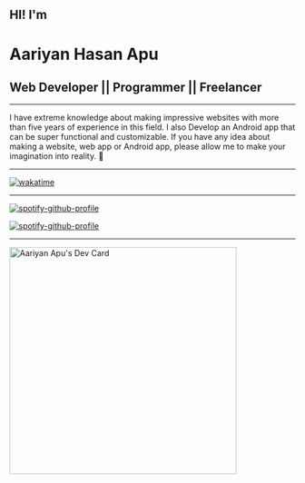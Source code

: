 ## HI! I'm
#  Aariyan Hasan Apu 
## Web Developer || Programmer || Freelancer


---------
 

  I have extreme knowledge about making impressive websites with more than five years of experience in this field. I also Develop an Android app that can be super functional and customizable. If you have any idea about making a website, web app or Android app, please allow me to make your imagination into reality. 🥰 



 ----------
   


 [![wakatime ](https://wakatime.com/badge/user/06e2a330-5ed7-4bd7-a10d-a94296f5fc61.svg)](https://wakatime.com/@06e2a330-5ed7-4bd7-a10d-a94296f5fc61)  

----------


[![spotify-github-profile](https://spotify-github-profile.vercel.app/api/view?uid=31tn6riohy27abhahkklkxmaigbu&cover_image=true&theme=default&show_offline=true&bar_color_cover=true)](https://github.com/kittinan/spotify-github-profile)

[![spotify-github-profile](https://spotify-github-profile.vercel.app/api/view?uid=31tn6riohy27abhahkklkxmaigbu&cover_image=true&theme=novatorem&show_offline=false&bar_color=53b14f&bar_color_cover=true)](https://github.com/kittinan/spotify-github-profile)

------------
<a href="https://app.daily.dev/aariyanapu"><img src="https://api.daily.dev/devcards/9765e7151f4a4163a3aa26a1c1b5c469.png?r=1nz" width="400" alt="Aariyan Apu's Dev Card"/></a>